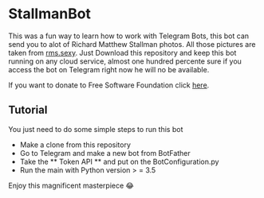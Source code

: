 # StallmanBot

This was a fun way to learn how to work with Telegram Bots, this bot can send you to alot of Richard Matthew Stallman photos.
All those pictures are taken from [rms.sexy](rms.sexy). Just Download this repository and keep this bot running on any cloud service, almost one hundred percente sure if you access the bot on Telegram right now he will no be available.

If you want to donate to Free Software Foundation click [here](https://my.fsf.org/donate/).

## Tutorial

You just need to do some simple steps to run this bot

* Make a clone from this repository
* Go to Telegram and make a new bot from BotFather
* Take the ** Token API ** and put on the BotConfiguration.py
* Run the main with Python version > = 3.5

Enjoy this magnificent masterpiece 😂
